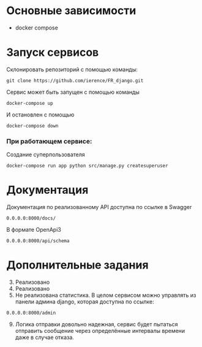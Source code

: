 # Основные зависимости
- docker compose

# Запуск сервисов
Склонировать репозиторий с помощью команды:
```
git clone https://github.com/ierence/FR_django.git
```
Сервис может быть запущен с помощью команды
```
docker-compose up
```
И остановлен с помощью
```
docker-compose down
```

### При работающем сервисе:

Создание суперпользователя
```
docker-compose run app python src/manage.py createsuperuser
```
# Документация
Документация по реализованному API доступна по ссылке в Swagger
```
0.0.0.0:8000/docs/
```
В формате OpenApi3
```
0.0.0.0:8000/api/schema
```
# Дополнительные задания
3) Реализовано
5) Реализовано
6) Не реализована статистика. В целом сервиcом можно управлять из панели админа django, которая доступна по ссылке:
```
0.0.0.0:8000/admin
```
9) Логика отправки довольно надежная, сервис будет пытаться отправить сообщение через определённые интервалы времени даже в случае отказа.